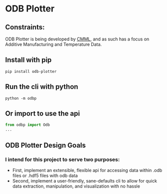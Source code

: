 # ODB Plotter

## Constraints:
ODB Plotter is being developed by [CMML](cmml.me.msstate.edu), and as such has a focus on Additive Manufacturing and Temperature Data.

## Install with pip
```shell
pip install odb-plotter
```

## Run the cli with python
```shell
python -m odbp
```

## Or import to use the api
```python
from odbp import Odb
...
```

## ODB Plotter Design Goals

### I intend for this project to serve two purposes:
- First, implement an extensible, flexible api for accessing data within .odb files or .hdf5 files with odb data
- Second, implement a user-friendly, sane-defaults cli to allow for quick data extraction, manipulation, and visualization with no hassle
